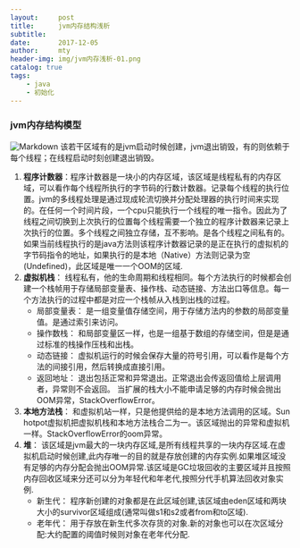 ```yaml
---
layout:     post
title:      jvm内存结构浅析
subtitle:   
date:       2017-12-05
author:     mty
header-img: img/jvm内存浅析-01.png
catalog: true
tags:
    - java
    - 初始化
---
```

### jvm内存结构模型
![Markdown](http://i1.bvimg.com/621948/407b13eb706d9028.png)
该若干区域有的是jvm启动时候创建，jvm退出销毁，有的则依赖于每个线程；在线程启动时刻创建退出销毁。
1. **程序计数器**：程序计数器是一块小的内存区域，该区域是线程私有的内存区域，可以看作每个线程所执行的字节码的行数计数器。记录每个线程的执行位置。jvm的多线程处理是通过现成轮流切换并分配处理器的执行时间来实现的。在任何一个时间片段，一个cpu只能执行一个线程的唯一指令。因此为了线程之间切换到上次执行的位置每个线程需要一个独立的程序计数器来记录上次执行的位置。多个线程之间独立存储，互不影响。是各个线程之间私有的。如果当前线程执行的是java方法则该程序计数器记录的是正在执行的虚拟机的字节码指令的地址，如果执行的是本地（Native）方法则记录为空(Undefined)，此区域是唯一一个OOM的区域.
2. **虚拟机栈**： 线程私有，他的生命周期和线程相同。每个方法执行的时候都会创建一个栈帧用于存储局部变量表、操作栈、动态链接、方法出口等信息。每一个方法执行的过程中都是对应一个栈帧从入栈到出栈的过程。
    - 局部变量表： 是一组变量值存储空间，用于存储方法内的参数的局部变量值。是通过索引来访问。
    - 操作数栈： 和局部变量区一样，也是一组基于数组的存储空间，但是是通过标准的栈操作压栈和出栈。
    - 动态链接： 虚拟机运行的时候会保存大量的符号引用，可以看作是每个方法的间接引用，然后转换成直接引用。
    - 返回地址： 退出包括正常和异常退出。正常退出会传返回值给上层调用者，异常则不会返回。
当扩展的栈大小不能申请足够的内存时候会抛出OOM异常，StackOverflowError。
3. **本地方法栈**： 和虚拟机站一样，只是他提供给的是本地方法调用的区域。Sun hotpot虚拟机把虚拟机栈和本地方法栈合二为一。该区域抛出的异常和虚拟机一样。StackOverflowError的oom异常。
4. **堆**： 该区域是jvm最大的一块内存区域,是所有线程共享的一块内存区域.在虚拟机启动时候创建,此内存唯一的目的就是存放创建的内存实例.如果堆区域没有足够的内存分配会抛出OOM异常.该区域是GC垃圾回收的主要区域并且按照内存回收区域来分还可以分为年轻代和年老代,按照分代手机算法回收对象实例.
    - 新生代： 程序新创建的对象都是在此区域创建,该区域由eden区域和两块大小的survivor区域组成(通常叫做s1和s2或者from和to区域).
    - 老年代： 用于存放在新生代多次存货的对象.新的对象也可以在次区域分配:大约配置的阈值时候则对象在老年代分配.
